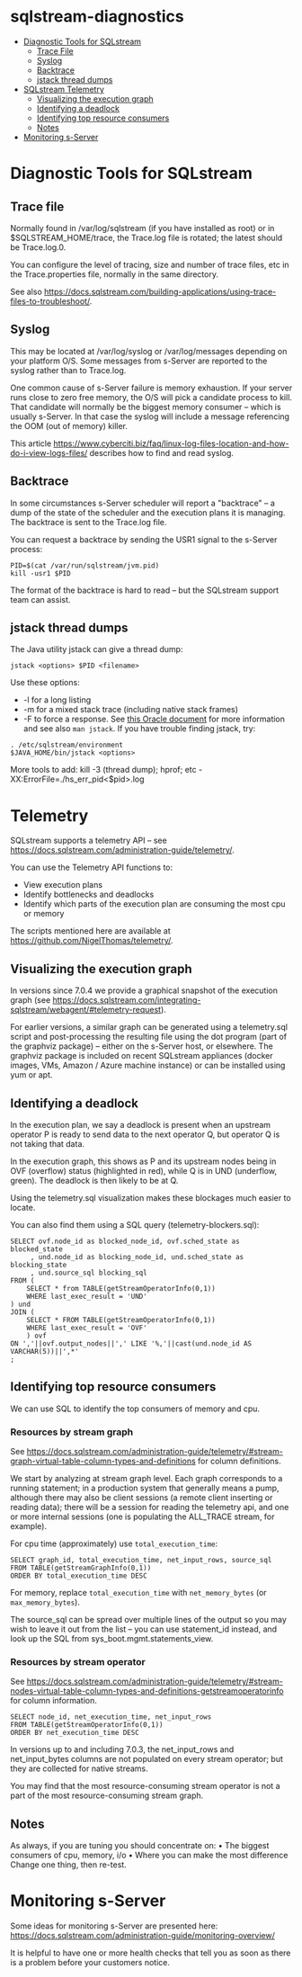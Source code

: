 # sqlstream-diagnostics

* [Diagnostic Tools for SQLstream](#diagnostic-tools-for-sqlstream)
  * [Trace File](#trace-file)
  * [Syslog](#syslog)
  * [Backtrace](#backtrace)
  * [jstack thread dumps](#jstack-thread-dumps)
* [SQLstream Telemetry](#sqlstream-telemetry)
  * [Visualizing the execution graph](#visualizing-the-execution-graph)
  * [Identifying a deadlock](#identifying-a-deadlock)
  * [Identifying top resource consumers](#identifying-top-resource-consumers)
  * [Notes](#notes)
* [Monitoring s-Server](#monitoring-s_server)
  

# Diagnostic Tools for SQLstream

## Trace file

Normally found in /var/log/sqlstream (if you have installed as root) or in $SQLSTREAM_HOME/trace, the Trace.log file is rotated; the latest should be Trace.log.0.

You can configure the level of tracing, size and number of trace files, etc in the Trace.properties file, normally in the same directory.

See also https://docs.sqlstream.com/building-applications/using-trace-files-to-troubleshoot/. 

## Syslog
This may be located at /var/log/syslog or /var/log/messages depending on your platform O/S. Some messages from s-Server are reported to the syslog rather than to Trace.log. 

One common cause of s-Server failure is memory exhaustion. If your server runs close to zero free memory, the O/S will pick a candidate process to kill. That candidate will normally be the biggest memory consumer – which is usually s-Server. In that case the syslog will include a message referencing the OOM (out of memory) killer.

This article https://www.cyberciti.biz/faq/linux-log-files-location-and-how-do-i-view-logs-files/ describes how to find and read syslog.

## Backtrace
In some circumstances s-Server scheduler will report a "backtrace" – a dump of the state of the scheduler and the execution plans it is managing. The backtrace is sent to the Trace.log file.

You can request a backtrace by sending the USR1 signal to the s-Server process:
```
PID=$(cat /var/run/sqlstream/jvm.pid)
kill -usr1 $PID
```

The format of the backtrace is hard to read – but the SQLstream support team can assist.

## jstack thread dumps

The Java utility jstack can give a thread dump:
```
jstack <options> $PID <filename>
```
Use these options:
*	-l for a long listing
*	-m for a mixed stack trace (including native stack frames)
*	-F to force a response. 
See [this Oracle document](https://docs.oracle.com/javase/8/docs/technotes/guides/troubleshoot/tooldescr016.html) for more information and see also `man jstack`. If you have trouble finding jstack, try:
```
. /etc/sqlstream/environment
$JAVA_HOME/bin/jstack <options>
```
More tools to add: kill -3 (thread dump); hprof; etc
-XX:ErrorFile=./hs_err_pid<$pid>.log

# Telemetry
SQLstream supports a telemetry API – see https://docs.sqlstream.com/administration-guide/telemetry/. 

You can use the Telemetry API functions to:
*	View execution plans
*	Identify bottlenecks and deadlocks
*	Identify which parts of the execution plan are consuming the most cpu or memory

The scripts mentioned here are available at https://github.com/NigelThomas/telemetry/.

## Visualizing the execution graph
In versions since 7.0.4 we provide a graphical snapshot of the execution graph (see https://docs.sqlstream.com/integrating-sqlstream/webagent/#telemetry-request). 

For earlier versions, a similar graph can be generated using a telemetry.sql script and post-processing the resulting file using the dot program (part of the graphviz package) – either on the s-Server host, or elsewhere. The graphviz package is included on recent SQLstream appliances (docker images, VMs, Amazon / Azure machine instance) or can be installed using yum or apt.

## Identifying a deadlock
In the execution plan, we say a deadlock is present when an upstream operator P is ready to send data to the next operator Q, but operator Q is not taking that data.

In the execution graph, this shows as P and its upstream nodes being in OVF (overflow) status (highlighted in red), while Q is in UND (underflow, green). The deadlock is then likely to be at Q.

Using the telemetry.sql visualization makes these blockages much easier to locate.

You can also find them using a SQL query (telemetry-blockers.sql):
```
SELECT ovf.node_id as blocked_node_id, ovf.sched_state as blocked_state
     , und.node_id as blocking_node_id, und.sched_state as blocking_state
     , und.source_sql blocking_sql
FROM (
    SELECT * from TABLE(getStreamOperatorInfo(0,1)) 
    WHERE last_exec_result = 'UND'
) und
JOIN (
    SELECT * FROM TABLE(getStreamOperatorInfo(0,1))
    WHERE last_exec_result = 'OVF'
    ) ovf
ON ','||ovf.output_nodes||',' LIKE '%,'||cast(und.node_id AS VARCHAR(5))||',*' 
;
```

## Identifying top resource consumers
We can use SQL to identify the top consumers of memory and cpu. 

### Resources by stream graph
See https://docs.sqlstream.com/administration-guide/telemetry/#stream-graph-virtual-table-column-types-and-definitions for column definitions.

We start by analyzing at stream graph level.  Each graph corresponds to a running statement; in a production system that generally means a pump, although there may also be client sessions (a remote client inserting or reading data); there will be a session for reading the telemetry api, and one or more internal sessions (one is populating the ALL_TRACE stream, for example).

For cpu time (approximately) use `total_execution_time`:
```
SELECT graph_id, total_execution_time, net_input_rows, source_sql
FROM TABLE(getStreamGraphInfo(0,1))
ORDER BY total_execution_time DESC
```
For memory, replace `total_execution_time` with `net_memory_bytes` (or `max_memory_bytes`).

The source_sql can be spread over multiple lines of the output so you may wish to leave it out from the list – you can use statement_id instead, and look up the SQL from sys_boot.mgmt.statements_view.

### Resources by stream operator
See https://docs.sqlstream.com/administration-guide/telemetry/#stream-nodes-virtual-table-column-types-and-definitions-getstreamoperatorinfo for column information.
```
SELECT node_id, net_execution_time, net_input_rows
FROM TABLE(getStreamOperatorInfo(0,1))
ORDER BY net_execution_time DESC
```
In versions up to and including 7.0.3, the net_input_rows and net_input_bytes columns are not populated on every stream operator; but they are collected for native streams.

You may find that the most resource-consuming stream operator is not a part of the most resource-consuming stream graph.

## Notes
As always, if you are tuning you should concentrate on:
•	The biggest consumers of cpu, memory, i/o
•	Where you can make the most difference
Change one thing, then re-test. 

# Monitoring s-Server
Some ideas for monitoring s-Server are presented here: https://docs.sqlstream.com/administration-guide/monitoring-overview/

It is helpful to have one or more health checks that tell you as soon as there is a problem before your customers notice.
